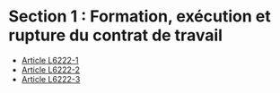 # Section 1 : Formation, exécution et rupture du contrat de travail

* [Article L6222-1](./LEGIARTI000028698443.md)
* [Article L6222-2](./LEGIARTI000031548929.md)
* [Article L6222-3](./LEGIARTI000006903999.md)

